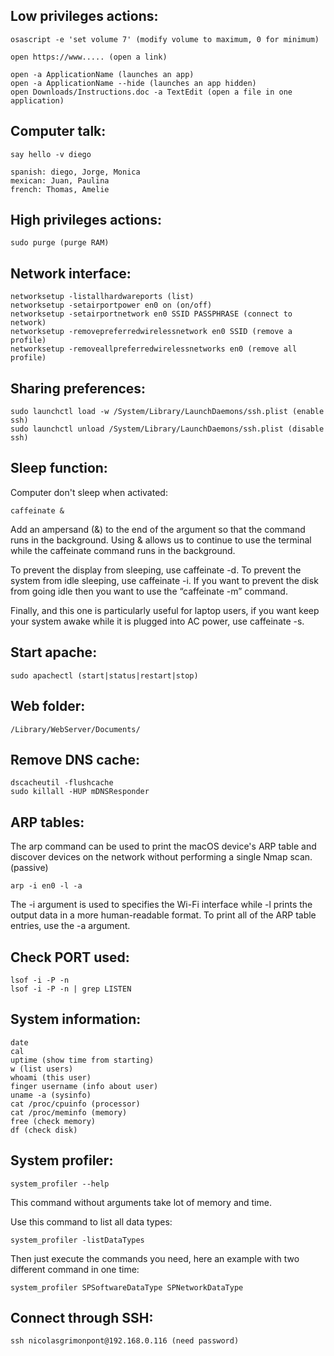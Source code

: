 ## Low privileges actions:

	osascript -e 'set volume 7' (modify volume to maximum, 0 for minimum)

	open https://www..... (open a link)
	
	open -a ApplicationName (launches an app)
	open -a ApplicationName --hide (launches an app hidden)
	open Downloads/Instructions.doc -a TextEdit (open a file in one application)

## Computer talk:

	say hello -v diego
	
	spanish: diego, Jorge, Monica
	mexican: Juan, Paulina
	french: Thomas, Amelie

## High privileges actions:

	sudo purge (purge RAM)

## Network interface:

	networksetup -listallhardwareports (list)
	networksetup -setairportpower en0 on (on/off)
	networksetup -setairportnetwork en0 SSID PASSPHRASE (connect to network)
	networksetup -removepreferredwirelessnetwork en0 SSID (remove a profile)
	networksetup -removeallpreferredwirelessnetworks en0 (remove all profile)

## Sharing preferences:

	sudo launchctl load -w /System/Library/LaunchDaemons/ssh.plist (enable ssh)
	sudo launchctl unload /System/Library/LaunchDaemons/ssh.plist (disable ssh)

## Sleep function:

Computer don't sleep when activated:

	caffeinate &
	
Add an ampersand (&) to the end of the argument so that the command runs in the background. Using & allows us to continue to use the terminal while the caffeinate command runs in the background.

To prevent the display from sleeping, use caffeinate -d. To prevent the system from idle sleeping, use caffeinate -i. If you want to prevent the disk from going idle then you want to use the “caffeinate -m” command.

Finally, and this one is particularly useful for laptop users, if you want keep your system awake while it is plugged into AC power, use caffeinate -s.

## Start apache:

	sudo apachectl (start|status|restart|stop)

## Web folder:

	/Library/WebServer/Documents/
	
## Remove DNS cache:

	dscacheutil -flushcache
	sudo killall -HUP mDNSResponder

## ARP tables:

The arp command can be used to print the macOS device's ARP table and discover devices on the network without performing a single Nmap scan. (passive)

	arp -i en0 -l -a

The -i argument is used to specifies the Wi-Fi interface while -l prints the output data in a more human-readable format. To print all of the ARP table entries, use the -a argument.
	
## Check PORT used:

	lsof -i -P -n
	lsof -i -P -n | grep LISTEN

## System information:

	date
	cal
	uptime (show time from starting)
	w (list users)
	whoami (this user)
	finger username (info about user)
	uname -a (sysinfo)
	cat /proc/cpuinfo (processor)
	cat /proc/meminfo (memory)
	free (check memory)
	df (check disk)

## System profiler:

	system_profiler --help

This command without arguments take lot of memory and time.

Use this command to list all data types:

	system_profiler -listDataTypes

Then just execute the commands you need, here an example with two different command in one time:

	system_profiler SPSoftwareDataType SPNetworkDataType

## Connect through SSH:

	ssh nicolasgrimonpont@192.168.0.116 (need password)
